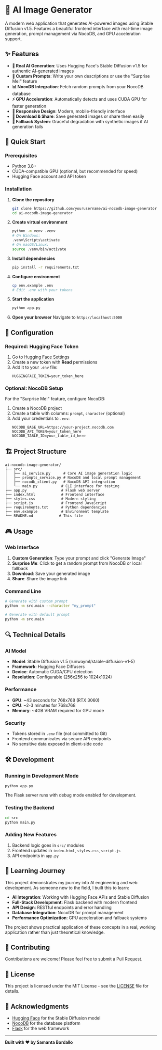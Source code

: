 # 🎨 AI Image Generator

A modern web application that generates AI-powered images using Stable Diffusion v1.5. Features a beautiful frontend interface with real-time image generation, prompt management via NocoDB, and GPU acceleration support.

## ✨ Features

- **🤖 Real AI Generation**: Uses Hugging Face's Stable Diffusion v1.5 for authentic AI-generated images
- **🎯 Custom Prompts**: Write your own descriptions or use the "Surprise Me!" feature
- **📊 NocoDB Integration**: Fetch random prompts from your NocoDB database
- **⚡ GPU Acceleration**: Automatically detects and uses CUDA GPU for faster generation
- **📱 Responsive Design**: Modern, mobile-friendly interface
- **💾 Download & Share**: Save generated images or share them easily
- **🔄 Fallback System**: Graceful degradation with synthetic images if AI generation fails

## 🚀 Quick Start

### Prerequisites

- Python 3.8+
- CUDA-compatible GPU (optional, but recommended for speed)
- Hugging Face account and API token

### Installation

1. **Clone the repository**

   ```bash
   git clone https://github.com/yourusername/ai-nocodb-image-generator.git
   cd ai-nocodb-image-generator
   ```

2. **Create virtual environment**

   ```bash
   python -m venv .venv
   # On Windows:
   .venv\Scripts\activate
   # On macOS/Linux:
   source .venv/bin/activate
   ```

3. **Install dependencies**

   ```bash
   pip install -r requirements.txt
   ```

4. **Configure environment**

   ```bash
   cp env.example .env
   # Edit .env with your tokens
   ```

5. **Start the application**

   ```bash
   python app.py
   ```

6. **Open your browser**
   Navigate to `http://localhost:5000`

## 🔧 Configuration

### Required: Hugging Face Token

1. Go to [Hugging Face Settings](https://huggingface.co/settings/tokens)
2. Create a new token with **Read** permissions
3. Add it to your `.env` file:
   ```
   HUGGINGFACE_TOKEN=your_token_here
   ```

### Optional: NocoDB Setup

For the "Surprise Me!" feature, configure NocoDB:

1. Create a NocoDB project
2. Create a table with columns: `prompt`, `character` (optional)
3. Add your credentials to `.env`:
   ```
   NOCODB_BASE_URL=https://your-project.nocodb.com
   NOCODB_API_TOKEN=your_token_here
   NOCODB_TABLE_ID=your_table_id_here
   ```

## 🏗️ Project Structure

```
ai-nocodb-image-generator/
├── src/
│   ├── ai_service.py      # Core AI image generation logic
│   ├── prompts_service.py # NocoDB and local prompt management
│   ├── nocodb_client.py   # NocoDB API integration
│   └── main.py           # CLI interface for testing
├── app.py                # Flask web server
├── index.html            # Frontend interface
├── styles.css            # Modern styling
├── script.js             # Frontend JavaScript
├── requirements.txt      # Python dependencies
├── env.example           # Environment template
└── README.md            # This file
```

## 🎮 Usage

### Web Interface

1. **Custom Generation**: Type your prompt and click "Generate Image"
2. **Surprise Me**: Click to get a random prompt from NocoDB or local fallback
3. **Download**: Save your generated image
4. **Share**: Share the image link

### Command Line

```bash
# Generate with custom prompt
python -m src.main --character "my_prompt"

# Generate with default prompt
python -m src.main
```

## 🔍 Technical Details

### AI Model

- **Model**: Stable Diffusion v1.5 (runwayml/stable-diffusion-v1-5)
- **Framework**: Hugging Face Diffusers
- **Device**: Automatic CUDA/CPU detection
- **Resolution**: Configurable (256x256 to 1024x1024)

### Performance

- **GPU**: ~43 seconds for 768x768 (RTX 3060)
- **CPU**: ~2-3 minutes for 768x768
- **Memory**: ~4GB VRAM required for GPU mode

### Security

- Tokens stored in `.env` file (not committed to Git)
- Frontend communicates via secure API endpoints
- No sensitive data exposed in client-side code

## 🛠️ Development

### Running in Development Mode

```bash
python app.py
```

The Flask server runs with debug mode enabled for development.

### Testing the Backend

```bash
cd src
python main.py
```

### Adding New Features

1. Backend logic goes in `src/` modules
2. Frontend updates in `index.html`, `styles.css`, `script.js`
3. API endpoints in `app.py`

## 📝 Learning Journey

This project demonstrates my journey into AI engineering and web development. As someone new to the field, I built this to learn:

- **AI Integration**: Working with Hugging Face APIs and Stable Diffusion
- **Full-Stack Development**: Flask backend with modern frontend
- **API Design**: RESTful endpoints and error handling
- **Database Integration**: NocoDB for prompt management
- **Performance Optimization**: GPU acceleration and fallback systems

The project shows practical application of these concepts in a real, working application rather than just theoretical knowledge.

## 🤝 Contributing

Contributions are welcome! Please feel free to submit a Pull Request.

## 📄 License

This project is licensed under the MIT License - see the [LICENSE](LICENSE) file for details.

## 🙏 Acknowledgments

- [Hugging Face](https://huggingface.co/) for the Stable Diffusion model
- [NocoDB](https://nocodb.com/) for the database platform
- [Flask](https://flask.palletsprojects.com/) for the web framework

---

**Built with ❤️ by Samanta Bordallo**
